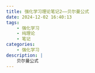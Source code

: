 ```yaml
---
title: 强化学习理论笔记2——贝尔曼公式
date: 2024-12-02 16:40:13
tags:
    - 强化学习
    - 纯理论
    - 笔记
categories:
    - 强化学习
description: |
    贝尔曼公式
---
```

